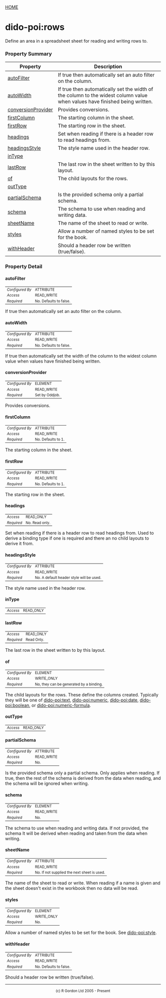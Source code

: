 [HOME](../../../README.md)
# dido-poi:rows

Define an area in a spreadsheet sheet for reading
and writing rows to.

### Property Summary

| Property | Description |
| -------- | ----------- |
| [autoFilter](#propertyautofilter) | If true then automatically set an auto filter on the column. | 
| [autoWidth](#propertyautowidth) | If true then automatically set the width of the column to the widest column value when values have finished being written. | 
| [conversionProvider](#propertyconversionprovider) | Provides conversions. | 
| [firstColumn](#propertyfirstcolumn) | The starting column in the sheet. | 
| [firstRow](#propertyfirstrow) | The starting row in the sheet. | 
| [headings](#propertyheadings) | Set when reading if there is a header row to read headings from. | 
| [headingsStyle](#propertyheadingsstyle) | The style name used in the header row. | 
| [inType](#propertyintype) |  | 
| [lastRow](#propertylastrow) | The last row in the sheet written to by this layout. | 
| [of](#propertyof) | The child layouts for the rows. | 
| [outType](#propertyouttype) |  | 
| [partialSchema](#propertypartialschema) | Is the provided schema only a partial schema. | 
| [schema](#propertyschema) | The schema to use when reading and writing data. | 
| [sheetName](#propertysheetname) | The name of the sheet to read or write. | 
| [styles](#propertystyles) | Allow a number of named styles to be set for the book. | 
| [withHeader](#propertywithheader) | Should a header row be written (true/false). | 


### Property Detail
#### autoFilter <a name="propertyautofilter"></a>

<table style='font-size:smaller'>
      <tr><td><i>Configured By</i></td><td>ATTRIBUTE</td></tr>
      <tr><td><i>Access</i></td><td>READ_WRITE</td></tr>
      <tr><td><i>Required</i></td><td>No. Defaults to false.</td></tr>
</table>

If true then automatically set an auto filter on
the column.

#### autoWidth <a name="propertyautowidth"></a>

<table style='font-size:smaller'>
      <tr><td><i>Configured By</i></td><td>ATTRIBUTE</td></tr>
      <tr><td><i>Access</i></td><td>READ_WRITE</td></tr>
      <tr><td><i>Required</i></td><td>No. Defaults to false.</td></tr>
</table>

If true then automatically set the width of the column to the
widest column value when values have finished being written.

#### conversionProvider <a name="propertyconversionprovider"></a>

<table style='font-size:smaller'>
      <tr><td><i>Configured By</i></td><td>ELEMENT</td></tr>
      <tr><td><i>Access</i></td><td>READ_WRITE</td></tr>
      <tr><td><i>Required</i></td><td>Set by Oddjob.</td></tr>
</table>

Provides conversions.

#### firstColumn <a name="propertyfirstcolumn"></a>

<table style='font-size:smaller'>
      <tr><td><i>Configured By</i></td><td>ATTRIBUTE</td></tr>
      <tr><td><i>Access</i></td><td>READ_WRITE</td></tr>
      <tr><td><i>Required</i></td><td>No. Defaults to 1.</td></tr>
</table>

The starting column in the sheet.

#### firstRow <a name="propertyfirstrow"></a>

<table style='font-size:smaller'>
      <tr><td><i>Configured By</i></td><td>ATTRIBUTE</td></tr>
      <tr><td><i>Access</i></td><td>READ_WRITE</td></tr>
      <tr><td><i>Required</i></td><td>No. Defaults to 1.</td></tr>
</table>

The starting row in the sheet.

#### headings <a name="propertyheadings"></a>

<table style='font-size:smaller'>
      <tr><td><i>Access</i></td><td>READ_ONLY</td></tr>
      <tr><td><i>Required</i></td><td>No. Read only.</td></tr>
</table>

Set when reading if there is a header row to
read headings from. Used to derive a binding type if one is required
and there an no child layouts to derive it from.

#### headingsStyle <a name="propertyheadingsstyle"></a>

<table style='font-size:smaller'>
      <tr><td><i>Configured By</i></td><td>ATTRIBUTE</td></tr>
      <tr><td><i>Access</i></td><td>READ_WRITE</td></tr>
      <tr><td><i>Required</i></td><td>No. A default header style will be used.</td></tr>
</table>

The style name used in the header row.

#### inType <a name="propertyintype"></a>

<table style='font-size:smaller'>
      <tr><td><i>Access</i></td><td>READ_ONLY</td></tr>
</table>



#### lastRow <a name="propertylastrow"></a>

<table style='font-size:smaller'>
      <tr><td><i>Access</i></td><td>READ_ONLY</td></tr>
      <tr><td><i>Required</i></td><td>Read Only.</td></tr>
</table>

The last row in the sheet written to by this
layout.

#### of <a name="propertyof"></a>

<table style='font-size:smaller'>
      <tr><td><i>Configured By</i></td><td>ELEMENT</td></tr>
      <tr><td><i>Access</i></td><td>WRITE_ONLY</td></tr>
      <tr><td><i>Required</i></td><td>No, they can be generated by a binding.</td></tr>
</table>

The child layouts for the rows. These define
the columns created. Typically they will be one of [dido-poi:text](../../../dido/poi/layouts/TextCell.md),
[dido-poi:numeric](../../../dido/poi/layouts/NumericCell.md), [dido-poi:date](../../../dido/poi/layouts/DateCell.md), [dido-poi:boolean](../../../dido/poi/layouts/BooleanCell.md),
or [dido-poi:numeric-formula](../../../dido/poi/layouts/NumericFormulaCell.md).

#### outType <a name="propertyouttype"></a>

<table style='font-size:smaller'>
      <tr><td><i>Access</i></td><td>READ_ONLY</td></tr>
</table>



#### partialSchema <a name="propertypartialschema"></a>

<table style='font-size:smaller'>
      <tr><td><i>Configured By</i></td><td>ATTRIBUTE</td></tr>
      <tr><td><i>Access</i></td><td>READ_WRITE</td></tr>
      <tr><td><i>Required</i></td><td>No.</td></tr>
</table>

Is the provided schema only a partial schema.
Only applies when reading. If true, then the rest of the schema is derived from the data when reading,
and the schema will be ignored when writing.

#### schema <a name="propertyschema"></a>

<table style='font-size:smaller'>
      <tr><td><i>Configured By</i></td><td>ELEMENT</td></tr>
      <tr><td><i>Access</i></td><td>READ_WRITE</td></tr>
      <tr><td><i>Required</i></td><td>No.</td></tr>
</table>

The schema to use when reading and writing data.
If not provided, the schema It will be derived when reading and taken from the data when writing.

#### sheetName <a name="propertysheetname"></a>

<table style='font-size:smaller'>
      <tr><td><i>Configured By</i></td><td>ATTRIBUTE</td></tr>
      <tr><td><i>Access</i></td><td>READ_WRITE</td></tr>
      <tr><td><i>Required</i></td><td>No. If not supplied the next sheet is used.</td></tr>
</table>

The name of the sheet to read or write. When
reading if a name is given and the sheet doesn't exist in the
workbook then no data will be read.

#### styles <a name="propertystyles"></a>

<table style='font-size:smaller'>
      <tr><td><i>Configured By</i></td><td>ELEMENT</td></tr>
      <tr><td><i>Access</i></td><td>WRITE_ONLY</td></tr>
      <tr><td><i>Required</i></td><td>No.</td></tr>
</table>

Allow a number of named styles to be set for
the book. See [dido-poi:style](../../../dido/poi/style/StyleBean.md).

#### withHeader <a name="propertywithheader"></a>

<table style='font-size:smaller'>
      <tr><td><i>Configured By</i></td><td>ATTRIBUTE</td></tr>
      <tr><td><i>Access</i></td><td>READ_WRITE</td></tr>
      <tr><td><i>Required</i></td><td>No. Defaults to false.</td></tr>
</table>

Should a header row be written (true/false).


-----------------------

<div style='font-size: smaller; text-align: center;'>(c) R Gordon Ltd 2005 - Present</div>
